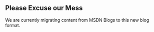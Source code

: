 ## Please Excuse our Mess
We are currently migrating content from MSDN Blogs to this new blog format.